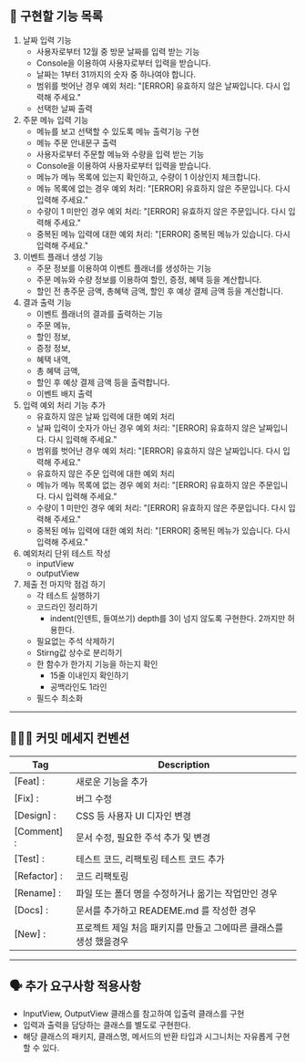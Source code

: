 ## 🎄 구현할 기능 목록

1. 날짜 입력 기능
    - 사용자로부터 12월 중 방문 날짜를 입력 받는 기능
    - Console을 이용하여 사용자로부터 입력을 받습니다.
    - 날짜는 1부터 31까지의 숫자 중 하나여야 합니다.
    - 범위를 벗어난 경우 예외 처리: "[ERROR] 유효하지 않은 날짜입니다. 다시 입력해 주세요."
    - 선택한 날짜 출력
2. 주문 메뉴 입력 기능
    - 메뉴를 보고 선택할 수 있도록 메뉴 출력기능 구현
    - 메뉴 주문 안내문구 출력
    - 사용자로부터 주문할 메뉴와 수량을 입력 받는 기능
    - Console을 이용하여 사용자로부터 입력을 받습니다.
    - 메뉴가 메뉴 목록에 있는지 확인하고, 수량이 1 이상인지 체크합니다.
    - 메뉴 목록에 없는 경우 예외 처리: "[ERROR] 유효하지 않은 주문입니다. 다시 입력해 주세요."
    - 수량이 1 미만인 경우 예외 처리: "[ERROR] 유효하지 않은 주문입니다. 다시 입력해 주세요."
    - 중복된 메뉴 입력에 대한 예외 처리: "[ERROR] 중복된 메뉴가 있습니다. 다시 입력해 주세요."
3. 이벤트 플래너 생성 기능
    - 주문 정보를 이용하여 이벤트 플래너를 생성하는 기능
    - 주문 메뉴와 수량 정보를 이용하여 할인, 증정, 혜택 등을 계산합니다.
    - 할인 전 총주문 금액, 총혜택 금액, 할인 후 예상 결제 금액 등을 계산합니다.
4. 결과 출력 기능
    - 이벤트 플래너의 결과를 출력하는 기능
    - 주문 메뉴,
    - 할인 정보,
    - 증정 정보,
    - 혜택 내역,
    - 총 혜택 금액,
    - 할인 후 예상 결제 금액 등을 출력합니다.
    - 이벤트 배지 출력
5. 입력 예외 처리 기능 추가
    - 유효하지 않은 날짜 입력에 대한 예외 처리
    - 날짜 입력이 숫자가 아닌 경우 예외 처리: "[ERROR] 유효하지 않은 날짜입니다. 다시 입력해 주세요."
    - 범위를 벗어난 경우 예외 처리: "[ERROR] 유효하지 않은 날짜입니다. 다시 입력해 주세요."
    - 유효하지 않은 주문 입력에 대한 예외 처리
    - 메뉴가 메뉴 목록에 없는 경우 예외 처리: "[ERROR] 유효하지 않은 주문입니다. 다시 입력해 주세요."
    - 수량이 1 미만인 경우 예외 처리: "[ERROR] 유효하지 않은 주문입니다. 다시 입력해 주세요."
    - 중복된 메뉴 입력에 대한 예외 처리: "[ERROR] 중복된 메뉴가 있습니다. 다시 입력해 주세요."
6. 예외처리 단위 테스트 작성
    - inputView
    - outputView
7. 제출 전 마지막 점검 하기
    - 각 테스트 실행하기
    - 코드라인 정리하기
        - indent(인덴트, 들여쓰기) depth를 3이 넘지 않도록 구현한다. 2까지만 허용한다.
    - 필요없는 주석 삭제하기
    - Stirng값 상수로 분리하기
    - 한 함수가 한가지 기능을 하는지 확인
        - 15줄 이내인지 확인하기
        - 공백라인도 1라인
    - 필드수 최소화

---

## 👩🏻‍💻 ‍커밋 메세지 컨벤션

| Tag          | Description                            |
|--------------|----------------------------------------|
| [Feat] :     | 새로운 기능을 추가                             |
| [Fix] :      | 버그 수정                                  |
| [Design] :   | CSS 등 사용자 UI 디자인 변경                    |
| [Comment] :  | 문서 수정, 필요한 주석 추가 및 변경                  |
| [Test] :     | 테스트 코드, 리팩토링 테스트 코드 추가                 |
| [Refactor] : | 코드 리팩토링                                |
| [Rename] :   | 파일 또는 폴더 명을 수정하거나 옮기는 작업만인 경우          |
| [Docs] :     | 문서를 추가하고 READEME.md 를 작성한 경우           |
| [New] :      | 프로젝트 제일 처음  패키지를 만들고 그에따른 클래스를 생성 했을경우 |

---

## 🗣️ 추가 요구사항 적용사항

- InputView, OutputView 클래스를 참고하여 입출력 클래스를 구현
- 입력과 출력을 담당하는 클래스를 별도로 구현한다.
- 해당 클래스의 패키지, 클래스명, 메서드의 반환 타입과 시그니처는 자유롭게 구현할 수 있다.
